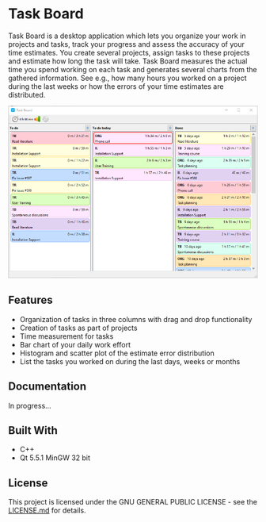 # Task Board

Task Board is a desktop application which lets you organize your work in projects and tasks, 
track your progress and assess the accuracy of your time estimates. You create several projects,
assign tasks to these projects and estimate how long the task will take. Task Board measures the
actual time you spend working on each task and generates several charts from the gathered information.
See e.g., how many hours you worked on a project during the last weeks or how the errors of your time estimates
are distributed.

![Application Screenshot](Documentation/Images/00_AppOverview.PNG)

## Features

* Organization of tasks in three columns with drag and drop functionality
* Creation of tasks as part of projects
* Time measurement for tasks
* Bar chart of your daily work effort
* Histogram and scatter plot of the estimate error distribution
* List the tasks you worked on during the last days, weeks or months

## Documentation

In progress...

## Built With

* C++
* Qt 5.5.1 MinGW 32 bit

## License

This project is licensed under the GNU GENERAL PUBLIC LICENSE - see the [LICENSE.md](LICENSE.md) for details.